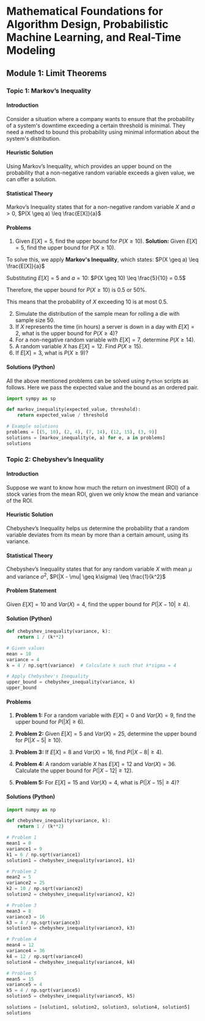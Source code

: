 # Mathematical Foundations for Algorithm Design, Probabilistic Machine Learning, and Real-Time Modeling

## Module 1: Limit Theorems

### Topic 1: Markov’s Inequality

#### Introduction
Consider a situation where a company wants to ensure that the probability of a system's downtime exceeding a certain threshold is minimal. They need a method to bound this probability using minimal information about the system's distribution.

#### Heuristic Solution
Using Markov’s Inequality, which provides an upper bound on the probability that a non-negative random variable exceeds a given value, we can offer a solution.

#### Statistical Theory
Markov’s Inequality states that for a non-negative random variable $X$ and $a > 0$, $P(X \geq a) \leq \frac{E[X]}{a}$

#### Problems
1. Given $E[X] = 5$, find the upper bound for $P(X \geq 10)$.
 **Solution:**
   Given $E[X] = 5$, find the upper bound for $P(X \geq 10)$.

To solve this, we apply **Markov's Inequality**, which states:
$P(X \geq a) \leq \frac{E[X]}{a}$

Substituting $E[X] = 5$ and $a = 10$:
$P(X \geq 10) \leq \frac{5}{10} = 0.5$

Therefore, the upper bound for $P(X \geq 10)$ is $0.5$ or $50\%$.

This means that the probability of $X$ exceeding $10$ is at most  $0.5$.

2. Simulate the distribution of the sample mean for rolling a die with sample size 50.
3. If $X$ represents the time (in hours) a server is down in a day with $E[X] = 2$, what is the upper bound for $P(X \geq 4)$?
4. For a non-negative random variable with $E[X] = 7$, determine $P(X \geq 14)$.
5. A random variable $X$ has $E[X] = 12$. Find $P(X \geq 15)$.
6. If $E[X] = 3$, what is $P(X \geq 9)$?

#### Solutions (Python)

All the above mentioned problems can be solved using `Python` scripts as follows. Here we pass the expected value and the bound as an ordered pair.
```python
import sympy as sp

def markov_inequality(expected_value, threshold):
    return expected_value / threshold

# Example solutions
problems = [(5, 10), (2, 4), (7, 14), (12, 15), (3, 9)]
solutions = [markov_inequality(e, a) for e, a in problems]
solutions
```
### Topic 2: Chebyshev’s Inequality

#### Introduction
Suppose we want to know how much the return on investment (ROI) of a stock varies from the mean ROI, given we only know the mean and variance of the ROI.

#### Heuristic Solution
Chebyshev’s Inequality helps us determine the probability that a random variable deviates from its mean by more than a certain amount, using its variance.

#### Statistical Theory
Chebyshev’s Inequality states that for any random variable $X$ with mean $\mu$ and variance $\sigma^2$, $P(|X - \mu| \geq k\sigma) \leq \frac{1}{k^2}$

#### Problem Statement
Given $E[X] = 10$ and $Var(X) = 4$, find the upper bound for $P(|X - 10| \geq 4)$.

#### Solution (Python)
```python
def chebyshev_inequality(variance, k):
    return 1 / (k**2)

# Given values
mean = 10
variance = 4
k = 4 / np.sqrt(variance)  # Calculate k such that k*sigma = 4

# Apply Chebyshev's Inequality
upper_bound = chebyshev_inequality(variance, k)
upper_bound
```
#### Problems

1. **Problem 1:** For a random variable with $E[X] = 0$ and $Var(X) = 9$, find the upper bound for $P(|X| \geq 6)$.

2. **Problem 2:** Given $E[X] = 5$ and $Var(X) = 25$, determine the upper bound for $P(|X - 5| \geq 10)$.

3. **Problem 3:** If $E[X] = 8$ and $Var(X) = 16$, find $P(|X - 8| \geq 4)$.

4. **Problem 4:** A random variable $X$ has $E[X] = 12$ and $Var(X) = 36$. Calculate the upper bound for $P(|X - 12| \geq 12)$.

5. **Problem 5:** For $E[X] = 15$ and $Var(X) = 4$, what is $P(|X - 15| \geq 4)$?

#### Solutions (Python)

```python
import numpy as np

def chebyshev_inequality(variance, k):
    return 1 / (k**2)

# Problem 1
mean1 = 0
variance1 = 9
k1 = 6 / np.sqrt(variance1)
solution1 = chebyshev_inequality(variance1, k1)

# Problem 2
mean2 = 5
variance2 = 25
k2 = 10 / np.sqrt(variance2)
solution2 = chebyshev_inequality(variance2, k2)

# Problem 3
mean3 = 8
variance3 = 16
k3 = 4 / np.sqrt(variance3)
solution3 = chebyshev_inequality(variance3, k3)

# Problem 4
mean4 = 12
variance4 = 36
k4 = 12 / np.sqrt(variance4)
solution4 = chebyshev_inequality(variance4, k4)

# Problem 5
mean5 = 15
variance5 = 4
k5 = 4 / np.sqrt(variance5)
solution5 = chebyshev_inequality(variance5, k5)

solutions = [solution1, solution2, solution3, solution4, solution5]
solutions
```
